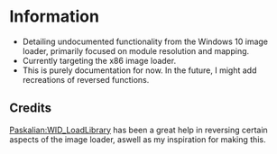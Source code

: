 # Information
- Detailing undocumented functionality from the Windows 10 image loader, primarily focused on module resolution and mapping.
- Currently targeting the x86 image loader.
- This is purely documentation for now. In the future, I might add recreations of reversed functions.

## Credits
[Paskalian:WID_LoadLibrary](https://github.com/paskalian/WID_LoadLibrary) has been a great help in reversing certain aspects of the image loader, aswell as my inspiration for making this.
